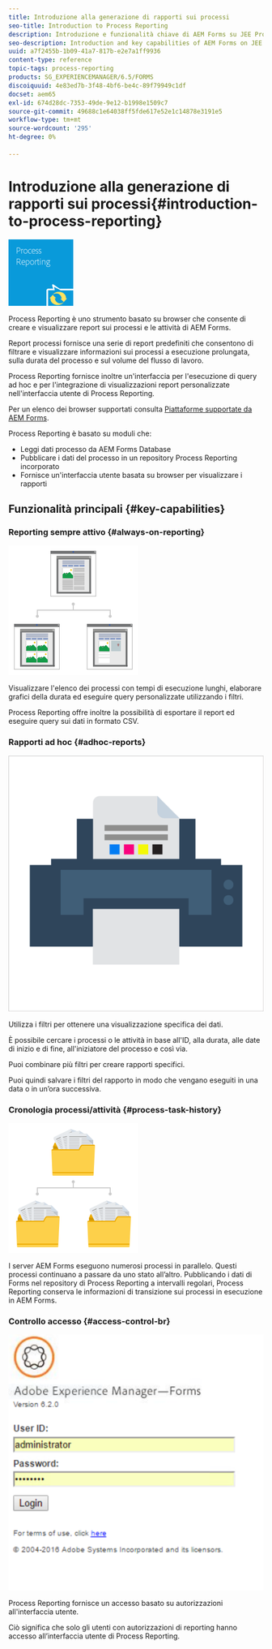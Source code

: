 ```yaml
---
title: Introduzione alla generazione di rapporti sui processi
seo-title: Introduction to Process Reporting
description: Introduzione e funzionalità chiave di AEM Forms su JEE Process Reporting
seo-description: Introduction and key capabilities of AEM Forms on JEE Process Reporting
uuid: a7f2455b-1b09-41a7-817b-e2e7a1ff9936
content-type: reference
topic-tags: process-reporting
products: SG_EXPERIENCEMANAGER/6.5/FORMS
discoiquuid: 4e83ed7b-3f48-4bf6-be4c-89f79949c1df
docset: aem65
exl-id: 674d28dc-7353-49de-9e12-b1998e1509c7
source-git-commit: 49688c1e64038ff5fde617e52e1c14878e3191e5
workflow-type: tm+mt
source-wordcount: '295'
ht-degree: 0%

---
```


# Introduzione alla generazione di rapporti sui processi{#introduction-to-process-reporting}

![reporting sui processi](assets/process-reporting.png)

Process Reporting è uno strumento basato su browser che consente di creare e visualizzare report sui processi e le attività di AEM Forms.

Report processi fornisce una serie di report predefiniti che consentono di filtrare e visualizzare informazioni sui processi a esecuzione prolungata, sulla durata del processo e sul volume del flusso di lavoro.

Process Reporting fornisce inoltre un&#39;interfaccia per l&#39;esecuzione di query ad hoc e per l&#39;integrazione di visualizzazioni report personalizzate nell&#39;interfaccia utente di Process Reporting.

Per un elenco dei browser supportati consulta [Piattaforme supportate da AEM Forms](/help/forms/using/aem-forms-jee-supported-platforms.md).

Process Reporting è basato su moduli che:

* Leggi dati processo da AEM Forms Database
* Pubblicare i dati del processo in un repository Process Reporting incorporato
* Fornisce un&#39;interfaccia utente basata su browser per visualizzare i rapporti

## Funzionalità principali {#key-capabilities}

### Reporting sempre attivo {#always-on-reporting}

![gestione dei siti](assets/site-management.png)

Visualizzare l&#39;elenco dei processi con tempi di esecuzione lunghi, elaborare grafici della durata ed eseguire query personalizzate utilizzando i filtri.

Process Reporting offre inoltre la possibilità di esportare il report ed eseguire query sui dati in formato CSV.

### Rapporti ad hoc {#adhoc-reports}

![stampa e colori](assets/print-&-colour.png)

Utilizza i filtri per ottenere una visualizzazione specifica dei dati.

È possibile cercare i processi o le attività in base all&#39;ID, alla durata, alle date di inizio e di fine, all&#39;iniziatore del processo e così via.

Puoi combinare più filtri per creare rapporti specifici.

Puoi quindi salvare i filtri del rapporto in modo che vengano eseguiti in una data o in un’ora successiva.

### Cronologia processi/attività {#process-task-history}

![gestione dei file](assets/file-management.png)

I server AEM Forms eseguono numerosi processi in parallelo. Questi processi continuano a passare da uno stato all’altro. Pubblicando i dati di Forms nel repository di Process Reporting a intervalli regolari, Process Reporting conserva le informazioni di transizione sui processi in esecuzione in AEM Forms.

### Controllo accesso {#access-control-br}

![senza titolo](assets/untitled.png)

Process Reporting fornisce un accesso basato su autorizzazioni all&#39;interfaccia utente.

Ciò significa che solo gli utenti con autorizzazioni di reporting hanno accesso all’interfaccia utente di Process Reporting.
